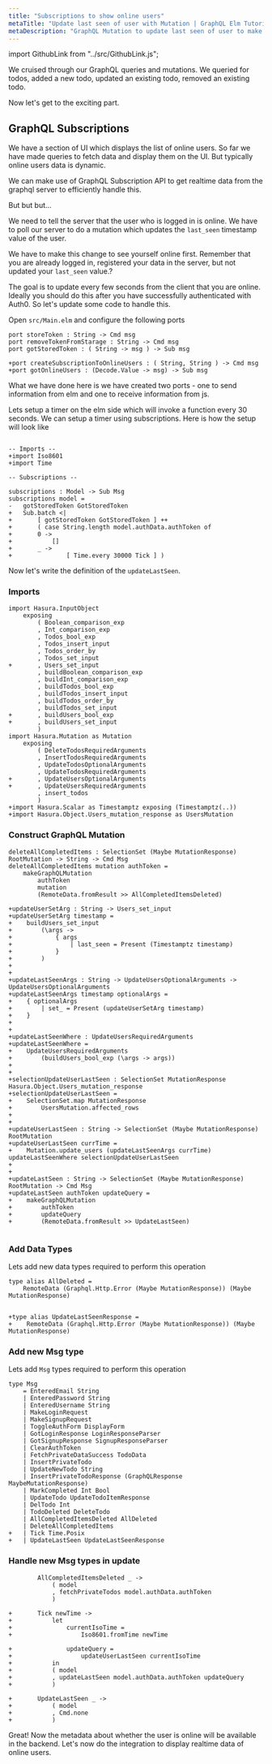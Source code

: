 ```yaml
---
title: "Subscriptions to show online users"
metaTitle: "Update last seen of user with Mutation | GraphQL Elm Tutorial"
metaDescription: "GraphQL Mutation to update last seen of user to make them available online."
---
```


import GithubLink from "../src/GithubLink.js";

We cruised through our GraphQL queries and mutations. We queried for todos, added a new todo, updated an existing todo, removed an existing todo.

Now let's get to the exciting part.

GraphQL Subscriptions
---------------------

We have a section of UI which displays the list of online users. So far we have made queries to fetch data and display them on the UI. But typically online users data is dynamic.

We can make use of GraphQL Subscription API to get realtime data from the graphql server to efficiently handle this.

But but but...

We need to tell the server that the user who is logged in is online. We have to poll our server to do a mutation which updates the `last_seen` timestamp value of the user.

We have to make this change to see yourself online first. Remember that you are already logged in, registered your data in the server, but not updated your `last_seen` value.?

The goal is to update every few seconds from the client that you are online. Ideally you should do this after you have successfully authenticated with Auth0. So let's update some code to handle this. 

Open `src/Main.elm` and configure the following ports

<GithubLink link="https://github.com/hasura/learn-graphql/blob/master/tutorials/frontend/elm-graphql/app-final/src/Main.elm" text="src/Main.elm" />

```
port storeToken : String -> Cmd msg
port removeTokenFromStarage : String -> Cmd msg
port gotStoredToken : ( String -> msg ) -> Sub msg

+port createSubscriptionToOnlineUsers : ( String, String ) -> Cmd msg
+port gotOnlineUsers : (Decode.Value -> msg) -> Sub msg
```

What we have done here is we have created two ports - one to send information from elm and one to receive information from js.

Lets setup a timer on the elm side which will invoke a function every 30 seconds. We can setup a timer using subscriptions. Here is how the setup will look like

```

-- Imports --
+import Iso8601
+import Time

-- Subscriptions --

subscriptions : Model -> Sub Msg
subscriptions model =
-   gotStoredToken GotStoredToken
+   Sub.batch <|
+       [ gotStoredToken GotStoredToken ] ++
+       ( case String.length model.authData.authToken of
+       0 ->
+           []
+       _ ->
+               [ Time.every 30000 Tick ] )

```

Now let's write the definition of the `updateLastSeen`.

### Imports

```
import Hasura.InputObject
    exposing
        ( Boolean_comparison_exp
        , Int_comparison_exp
        , Todos_bool_exp
        , Todos_insert_input
        , Todos_order_by
        , Todos_set_input
+       , Users_set_input
        , buildBoolean_comparison_exp
        , buildInt_comparison_exp
        , buildTodos_bool_exp
        , buildTodos_insert_input
        , buildTodos_order_by
        , buildTodos_set_input
+       , buildUsers_bool_exp
+       , buildUsers_set_input
        )
import Hasura.Mutation as Mutation
    exposing
        ( DeleteTodosRequiredArguments
        , InsertTodosRequiredArguments
        , UpdateTodosOptionalArguments
        , UpdateTodosRequiredArguments
+       , UpdateUsersOptionalArguments
+       , UpdateUsersRequiredArguments
        , insert_todos
        )
+import Hasura.Scalar as Timestamptz exposing (Timestamptz(..))
+import Hasura.Object.Users_mutation_response as UsersMutation
```

### Construct GraphQL Mutation

```
deleteAllCompletedItems : SelectionSet (Maybe MutationResponse) RootMutation -> String -> Cmd Msg
deleteAllCompletedItems mutation authToken =
    makeGraphQLMutation
        authToken
        mutation
        (RemoteData.fromResult >> AllCompletedItemsDeleted)

+updateUserSetArg : String -> Users_set_input
+updateUserSetArg timestamp =
+    buildUsers_set_input
+        (\args ->
+            { args
+                | last_seen = Present (Timestamptz timestamp)
+            }
+        )
+
+
+updateLastSeenArgs : String -> UpdateUsersOptionalArguments -> UpdateUsersOptionalArguments
+updateLastSeenArgs timestamp optionalArgs =
+    { optionalArgs
+        | set_ = Present (updateUserSetArg timestamp)
+    }
+
+
+updateLastSeenWhere : UpdateUsersRequiredArguments
+updateLastSeenWhere =
+    UpdateUsersRequiredArguments
+        (buildUsers_bool_exp (\args -> args))
+
+
+selectionUpdateUserLastSeen : SelectionSet MutationResponse Hasura.Object.Users_mutation_response
+selectionUpdateUserLastSeen =
+    SelectionSet.map MutationResponse
+        UsersMutation.affected_rows
+
+
+updateUserLastSeen : String -> SelectionSet (Maybe MutationResponse) RootMutation
+updateUserLastSeen currTime =
+    Mutation.update_users (updateLastSeenArgs currTime) updateLastSeenWhere selectionUpdateUserLastSeen
+
+
+updateLastSeen : String -> SelectionSet (Maybe MutationResponse) RootMutation -> Cmd Msg
+updateLastSeen authToken updateQuery =
+    makeGraphQLMutation
+        authToken
+        updateQuery
+        (RemoteData.fromResult >> UpdateLastSeen)


```

### Add Data Types

Lets add new data types required to perform this operation

```
type alias AllDeleted =
    RemoteData (Graphql.Http.Error (Maybe MutationResponse)) (Maybe MutationResponse)


+type alias UpdateLastSeenResponse =
+    RemoteData (Graphql.Http.Error (Maybe MutationResponse)) (Maybe MutationResponse)
```

### Add new Msg type

Lets add `Msg` types required to perform this operation

```
type Msg
    = EnteredEmail String
    | EnteredPassword String
    | EnteredUsername String
    | MakeLoginRequest
    | MakeSignupRequest
    | ToggleAuthForm DisplayForm
    | GotLoginResponse LoginResponseParser
    | GotSignupResponse SignupResponseParser
    | ClearAuthToken
    | FetchPrivateDataSuccess TodoData
    | InsertPrivateTodo
    | UpdateNewTodo String
    | InsertPrivateTodoResponse (GraphQLResponse MaybeMutationResponse)
   	| MarkCompleted Int Bool
   	| UpdateTodo UpdateTodoItemResponse
    | DelTodo Int
    | TodoDeleted DeleteTodo
    | AllCompletedItemsDeleted AllDeleted
    | DeleteAllCompletedItems
+   | Tick Time.Posix
+   | UpdateLastSeen UpdateLastSeenResponse
```

### Handle new Msg types in update

```
        AllCompletedItemsDeleted _ ->
            ( model
            , fetchPrivateTodos model.authData.authToken
            )

+       Tick newTime ->
+           let
+               currentIsoTime =
+                   Iso8601.fromTime newTime

+               updateQuery =
+                   updateUserLastSeen currentIsoTime
+           in
+           ( model
+           , updateLastSeen model.authData.authToken updateQuery
+           )

+       UpdateLastSeen _ ->
+           ( model
+           , Cmd.none
+           )

```

Great! Now the metadata about whether the user is online will be available in the backend. Let's now do the integration to display realtime data of online users.
